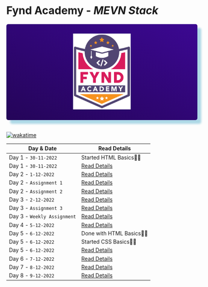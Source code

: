 


# Fynd Academy - _MEVN Stack_




<center>

<div style="
 padding:25px 0 25px 0 ;
    background: linear-gradient(25deg, #000000, #5d0ce4);
    background-size: 400% 400%;
    color:#fff;
    border-radius:5px;
    box-shadow: 10px 10px 5px lightblue;">
<img style="background: transparent" src="./assets/6037ed523cde7f1958341705_logo-removebg-preview.png" height="200"/>

</div>
</center>
<br>

[![wakatime](https://wakatime.com/badge/user/ebd9048f-e0e9-4dcc-acbc-0fc646a232fa/project/3db170c6-e5d5-4b37-a5d1-3b741b7bf13e.svg)](https://wakatime.com/badge/user/ebd9048f-e0e9-4dcc-acbc-0fc646a232fa/project/3db170c6-e5d5-4b37-a5d1-3b741b7bf13e)


| Day & Date| Read Details |
| ------- | ----------- |
| Day 1 - `30-11-2022`| Started HTML Basics🚀👋 |
| Day 1 - `30-11-2022`| [Read Details](/Day-1/Day-1.md) |
| Day 2 - `1-12-2022`| [Read Details](/Day-2/Day-2.md) |
| Day 2 - `Assignment 1`| [Read Details](/Day-2/Ass1.md) |
| Day 2 - `Assignment 2`| [Read Details](/Day-2/Ass2.html) |
| Day 3 - `2-12-2022`| [Read Details](/Day-3/Day-3.md) |
| Day 3 - `Assignment 3`| [Read Details](/Day-3/Ass3.html) |
| Day 3 - `Weekly Assignment`| [Read Details](/Day-3/weekEndTask.html) |
| Day 4 - `5-12-2022`| [Read Details](/Day-4/Day-4.md) |
| Day 5 - `6-12-2022`| Done with HTML Basics🚀👋|
| Day 5 - `6-12-2022`| Started CSS Basics🚀👋|
| Day 5 - `6-12-2022`| [Read Details](/Day-5/Day-5.md) |
| Day 6 - `7-12-2022`| [Read Details](/Day-6/Day-6.md) |
| Day 7 - `8-12-2022`| [Read Details](/Day-7/Day-7.md) |
| Day 8 - `9-12-2022`| [Read Details](/Day-8/Day-8.md) |

